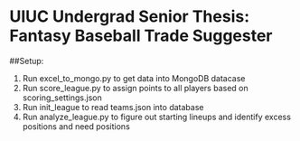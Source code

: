 # UIUC Undergrad Senior Thesis: Fantasy Baseball Trade Suggester
##Setup:
1. Run excel_to_mongo.py to get data into MongoDB datacase
2. Run score_league.py to assign points to all players based on scoring_settings.json
3. Run init_league to read teams.json into database
4. Run analyze_league.py to figure out starting lineups and identify excess positions and need positions